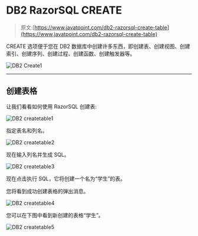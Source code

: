 # DB2 RazorSQL CREATE

> 原文:[https://www.javatpoint.com/db2-razorsql-create-table](https://www.javatpoint.com/db2-razorsql-create-table)

CREATE 选项便于您在 DB2 数据库中创建许多东西，即创建表、创建视图、创建索引、创建序列、创建过程、创建函数、创建触发器等。

![DB2 Create1 ](../Images/efdc481d4257dad169c5b39a519dc320.png)

* * *

## 创建表格

让我们看看如何使用 RazorSQL 创建表:

![DB2 createtable1 ](../Images/15b8434cf7eb64e9a885b90306743872.png)

指定表名和列名。

![DB2 createtable2 ](../Images/87c3358f628b4e22627c4b01187d68eb.png)

现在输入列名并生成 SQL。

![DB2 createtable3 ](../Images/0b1c9d12ad6b8799f025804f20bcfdd1.png)

现在点击执行 SQL，它将创建一个名为“学生”的表。

您将看到成功创建表格的弹出消息。

![DB2 createtable4 ](../Images/baac9ec3988c8f3750209ff0daf44335.png)

您可以在下图中看到新创建的表格“学生”。

![DB2 createtable5 ](../Images/7884db09ad9d162a2dd1dc22d69fabc6.png)
